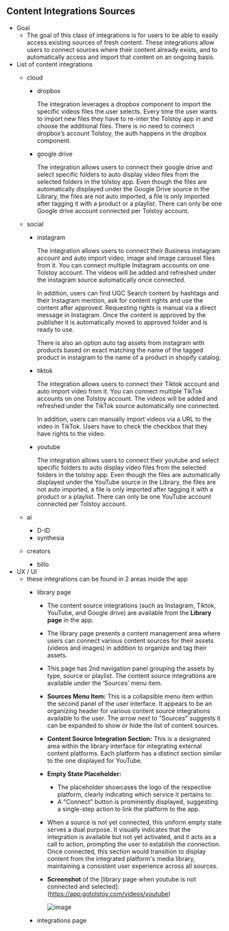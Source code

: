 ## Content Integrations Sources

- Goal
    - The goal of this class of integrations is for users to be able to easily access existing sources of fresh content. These integrations allow users to connect sources where their content already exists, and to automatically access and import that content on an ongoing basis.
- List of content integrations
    - cloud
        - dropbox
            
            The integration leverages a dropbox component to import the specific videos files the user selects. Every time the user wants to import new files they have to re-inter the Tolstoy app in and choose the additional files. There is no need to connect dropbox’s account Tolstoy, the auth happens in the dropbox component.
            
        - google drive
            
            The integration allows users to connect their google drive and select specific folders to auto display video files from the selected folders in the tolstoy app. Even though the files are automatically displayed under the Google Drive source in the Library, the files are not auto imported, a file is only imported after tagging it with a product or a playlist. There can only be one Google drive account connected per Tolstoy account.
            
    - social
        - instagram
            
            The integration allows users to connect their Business instagram account and auto import video, image and image carousel files from it. You can connect multiple Instagram accounts on one Tolstoy account. The videos will be added and refreshed under the instagram source automatically once connected.
            
            In addition, users can find UGC Search content by hashtags and their Instagram mention, ask for content rights and use the content after approved. Requesting rights is manual via a direct message in Instagram. Once the content is approved by the publisher it is automatically moved to approved folder and is ready to use.
            
            There is also an option auto tag assets from instagram with products based on exact matching the name of the tagged product in instagram to the name of a product in shopify catalog.
            
        - tiktok
            
            The integration allows users to connect their Tiktok account and auto import video from it. You can connect multiple TikTok accounts on one Tolstoy account. The videos will be added and refreshed under the TikTok source automatically one connected.
            
            In addition, users can manually import videos via a URL to the video in TikTok. Users have to check the checkbox that they have rights to the video.
            
        - youtube
            
            The integration allows users to connect their youtube and select specific folders to auto display video files from the selected folders in the tolstoy app. Even though the files are automatically displayed under the YouTube source in the Library, the files are not auto imported, a file is only imported after tagging it with a product or a playlist. There can only be one YouTube account connected per Tolstoy account.
            
    - ai
        - D-ID
        - synthesia
    - creators
        - billo
- UX / UI
    - these integrations can be found in 2 areas inside the app
        - library page
            - The content source integrations (such as Instagram, Tiktok, YouTube, and Google drive) are available from the **Library page** in the app.
            - The library page presents a content management area where users can connect various content sources for their assets (videos and images) in addition to organize and tag their assets.
            - This page has 2nd navigation panel grouping the assets by type, source or playlist. The content source integrations are available under the ‘Sources’ menu item.
            - **Sources Menu Item:**
            This is a collapsible menu item within the second panel of the user interface. It appears to be an organizing header for various content source integrations available to the user. The arrow next to "Sources" suggests it can be expanded to show or hide the list of content sources.
            - **Content Source Integration Section:**
            This is a designated area within the library interface for integrating external content platforms. Each platform has a distinct section similar to the one displayed for YouTube.
            - **Empty State Placeholder:**
                - The placeholder showcases the logo of the respective platform, clearly indicating which service it pertains to.
                - A "Connect" button is prominently displayed, suggesting a single-step action to link the platform to the app.
            - When a source is not yet connected, this uniform empty state serves a dual purpose. It visually indicates that the integration is available but not yet activated, and it acts as a call to action, prompting the user to establish the connection. Once connected, this section would transition to display content from the integrated platform's media library, maintaining a consistent user experience across all sources.
            - **Screenshot** of the [library page when youtube is not connected and selected]:(https://app.gotolstoy.com/videos/youtube)
                
                ![image](https://github.com/user-attachments/assets/75bbf033-471f-4107-9c51-7e589f9f2b9f)

                
        - integrations page
